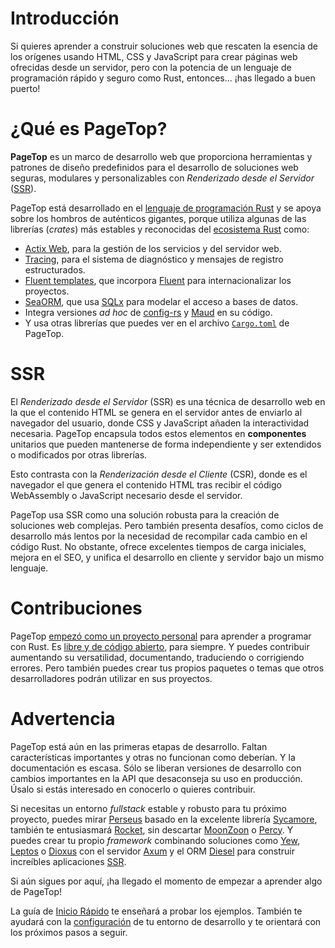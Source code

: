 # Introducción

Si quieres aprender a construir soluciones web que rescaten la esencia de los orígenes usando HTML, CSS y JavaScript para crear páginas web ofrecidas desde un servidor, pero con la potencia de un lenguaje de programación rápido y seguro como Rust, entonces... ¡has llegado a buen puerto!


# ¿Qué es PageTop?

**PageTop** es un marco de desarrollo web que proporciona herramientas y patrones de diseño predefinidos para el desarrollo de soluciones web seguras, modulares y personalizables con *Renderizado desde el Servidor* ([SSR](#ssr)).

PageTop está desarrollado en el [lenguaje de programación Rust](https://www.rust-lang.org/) y se apoya sobre los hombros de auténticos gigantes, porque utiliza algunas de las librerías (*crates*) más estables y reconocidas del [ecosistema Rust](https://lib.rs) como:

  - [Actix Web](https://github.com/actix/actix-web), para la gestión de los servicios y del servidor web.
  - [Tracing](https://github.com/tokio-rs/tracing), para el sistema de diagnóstico y mensajes de registro estructurados.
  - [Fluent templates](https://github.com/XAMPPRocky/fluent-templates), que incorpora [Fluent](https://projectfluent.org/) para internacionalizar los proyectos.
  - [SeaORM](https://github.com/SeaQL/sea-orm), que usa [SQLx](https://github.com/launchbadge/sqlx) para modelar el acceso a bases de datos.
  - Integra versiones *ad hoc* de [config-rs](https://github.com/mehcode/config-rs) y [Maud](https://github.com/lambda-fairy/maud) en su código.
  - Y usa otras librerías que puedes ver en el archivo [`Cargo.toml`](https://github.com/manuelcillero/pagetop/blob/latest/Cargo.toml) de PageTop.


# SSR

El *Renderizado desde el Servidor* (SSR) es una técnica de desarrollo web en la que el contenido HTML se genera en el servidor antes de enviarlo al navegador del usuario, donde CSS y JavaScript añaden la interactividad necesaria. PageTop encapsula todos estos elementos en **componentes** unitarios que pueden mantenerse de forma independiente y ser extendidos o modificados por otras librerías.

Esto contrasta con la *Renderización desde el Cliente* (CSR), donde es el navegador el que genera el contenido HTML tras recibir el código WebAssembly o JavaScript necesario desde el servidor.

PageTop usa SSR como una solución robusta para la creación de soluciones web complejas. Pero también presenta desafíos, como ciclos de desarrollo más lentos por la necesidad de recompilar cada cambio en el código Rust. No obstante, ofrece excelentes tiempos de carga iniciales, mejora en el SEO, y unifica el desarrollo en cliente y servidor bajo un mismo lenguaje.


# Contribuciones

PageTop [empezó como un proyecto personal](https://manuel.cillero.es/blog/aprendiendo-rust-presentando-pagetop/) para aprender a programar con Rust. Es [libre y de código abierto](https://github.com/manuelcillero/pagetop#-license), para siempre. Y puedes contribuir aumentando su versatilidad, documentando, traduciendo o corrigiendo errores. Pero también puedes crear tus propios paquetes o temas que otros desarrolladores podrán utilizar en sus proyectos.


# Advertencia

PageTop está aún en las primeras etapas de desarrollo. Faltan características importantes y otras no funcionan como deberían. Y la documentación es escasa. Sólo se liberan versiones de desarrollo con cambios importantes en la API que desaconseja su uso en producción. Úsalo si estás interesado en conocerlo o quieres contribuir.

Si necesitas un entorno *fullstack* estable y robusto para tu próximo proyecto, puedes mirar [Perseus](https://github.com/framesurge/perseus) basado en la excelente librería [Sycamore](https://github.com/sycamore-rs/sycamore), también te entusiasmará [Rocket](https://github.com/rwf2/Rocket), sin descartar [MoonZoon](https://github.com/MoonZoon/MoonZoon) o [Percy](https://github.com/chinedufn/percy). Y puedes crear tu propio *framework* combinando soluciones como [Yew](https://yew.rs/), [Leptos](https://leptos.dev/) o [Dioxus](https://dioxuslabs.com/) con el servidor [Axum](https://github.com/tokio-rs/axum) y el ORM [Diesel](https://github.com/diesel-rs/diesel) para construir increíbles aplicaciones [SSR](https://en.wikipedia.org/wiki/Server-side_scripting).

Si aún sigues por aquí, ¡ha llegado el momento de empezar a aprender algo de PageTop!

La guía de [Inicio Rápido](getting-started.html) te enseñará a probar los ejemplos. También te ayudará con la [configuración](configuration.html) de tu entorno de desarrollo y te orientará con los próximos pasos a seguir.
